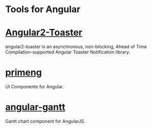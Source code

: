 # Tools for Angular

# [Angular2-Toaster](https://github.com/Stabzs/Angular2-Toaster)
angular2-toaster is an asynchronous, non-blocking, Ahead of Time Compilation-supported Angular Toaster Notification library.

# [primeng](https://github.com/primefaces/primeng)
UI Components for Angular.

# [angular-gantt](https://github.com/angular-gantt/angular-gantt)
Gantt chart component for AngularJS.